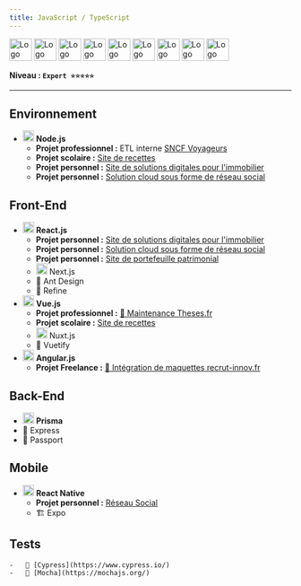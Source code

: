```yaml
---
title: JavaScript / TypeScript
---
```


<img alt="Logo de JavaScript" src="https://cdn.jsdelivr.net/gh/devicons/devicon/icons/javascript/javascript-original.svg" width="40" /> 
<img alt="Logo de TypeScript" src="https://cdn.jsdelivr.net/gh/devicons/devicon/icons/typescript/typescript-original.svg" width="40" />
<img alt="Logo de Node.js" src="https://cdn.jsdelivr.net/gh/devicons/devicon/icons/nodejs/nodejs-original.svg" width="40" />
<img alt="Logo de Next.js" src="https://cdn.jsdelivr.net/gh/devicons/devicon/icons/nextjs/nextjs-original.svg" width="40" />
<img alt="Logo de React.js" src="https://cdn.jsdelivr.net/gh/devicons/devicon/icons/react/react-original.svg" width="40" />
<img alt="Logo de Nuxt.js" src="https://cdn.jsdelivr.net/gh/devicons/devicon/icons/nuxtjs/nuxtjs-original.svg" width="40" />
<img alt="Logo de Vue.js" src="https://cdn.jsdelivr.net/gh/devicons/devicon/icons/vuejs/vuejs-original.svg" width="40" />
<img alt="Logo de Angular.js" src="https://cdn.jsdelivr.net/gh/devicons/devicon/icons/angularjs/angularjs-original.svg" width="40" />
<img alt="Logo de Prisma" src="https://cdn.jsdelivr.net/gh/devicons/devicon/icons/prisma/prisma-original.svg" width="40" />

**Niveau : `Expert ⭐⭐⭐⭐⭐`**

---

## Environnement

-   <img alt="Logo de Node.js" src="https://cdn.jsdelivr.net/gh/devicons/devicon/icons/nodejs/nodejs-original.svg" width="20" /> **Node.js**
    -   **Projet professionnel :** ETL interne [SNCF Voyageurs](../../../03-experiences/02-sncf/index.md)
    -   **Projet scolaire :** [Site de recettes](../../../02-academic/02-licence-apidae/projects.md#-développement-dun-site-web-de-recettes)
    -   **Projet personnel :** [Site de solutions digitales pour l'immobilier](../../../05-projects/02-homkizz.md)
    -   **Projet personnel :** [Solution cloud sous forme de réseau social](../../../05-projects/07-smile.md)

## Front-End

-   <img alt="Logo de React.js" src="https://cdn.jsdelivr.net/gh/devicons/devicon/icons/react/react-original.svg" width="20" /> **React.js**
    -   **Projet personnel :** [Site de solutions digitales pour l'immobilier](../../../05-projects/02-homkizz.md)
    -   **Projet personnel :** [Solution cloud sous forme de réseau social](../../../05-projects/07-smile.md)
    -   **Projet personnel :** [Site de portefeuille patrimonial](../../../05-projects/05-wallet.md)
    -   <img alt="Logo de Next.js" src="https://cdn.jsdelivr.net/gh/devicons/devicon/icons/nextjs/nextjs-original.svg" width="20" /> Next.js
    -   🎨 Ant Design
    -   🔌 Refine
-   <img alt="Logo de Vue.js" src="https://cdn.jsdelivr.net/gh/devicons/devicon/icons/vuejs/vuejs-original.svg" width="20" /> **Vue.js**
    -   **Projet professionnel :** [🔗 Maintenance Theses.fr](https://theses.fr/?domaine=theses)
    -   **Projet scolaire :** [Site de recettes](../../../02-academic/02-licence-apidae/projects.md#-développement-dun-site-web-de-recettes)
    -   <img alt="Logo de Nuxt.js" src="https://cdn.jsdelivr.net/gh/devicons/devicon/icons/nuxtjs/nuxtjs-original.svg" width="20" /> Nuxt.js
    -   🎨 Vuetify
-   <img alt="Logo de Angular.js" src="https://cdn.jsdelivr.net/gh/devicons/devicon/icons/angularjs/angularjs-original.svg" width="20" /> **Angular.js**
    -   **Projet Freelance :** [🔗 Intégration de maquettes recrut-innov.fr](https://www.recrut-innov.fr/)

## Back-End

-   <img alt="Logo de Prisma" src="https://cdn.jsdelivr.net/gh/devicons/devicon/icons/prisma/prisma-original.svg" width="20" /> **Prisma**
-   🧰 Express
-   🧰 Passport

## Mobile

-   <img alt="Logo de React.js" src="https://cdn.jsdelivr.net/gh/devicons/devicon/icons/react/react-original.svg" width="20" /> **React Native**
    -   **Projet personnel :** [Réseau Social](../../../05-projects/06-birds.md)
    -   🏗️ Expo

## Tests

    -   🧪 [Cypress](https://www.cypress.io/)
    -   🧪 [Mocha](https://mochajs.org/)
